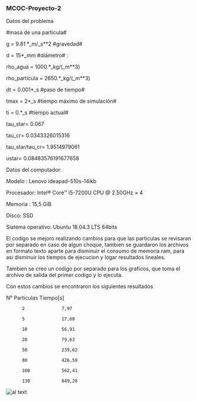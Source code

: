 ### MCOC-Proyecto-2
Datos del problema

#masa de una partícula#

g = 9.81 *_m/_s**2 #gravedad#

d = 15*_mm #diámetro# :

rho_agua = 1000.*_kg/(_m**3)

rho_partícula = 2650.*_kg/(_m**3)

dt = 0.001*_s  #paso de tiempo#

tmax = 2*_s #tiempo máximo de simulación#

ti = 0.*_s  #tiempo actual#

tau_star= 0.067

tau_cr= 0.0343326015316

tau_star/tau_cr= 1.9514979061

ustar= 0.08483576191677658

Datos del computador:

Modelo : Lenovo ideapad-510s-14ikb

Procesador: Intel® Core™ i5-7200U CPU @ 2.50GHz × 4

Memoria : 15,5 GiB

Disco: SSD

Siatema operativo: Ubuntu 18.04.3 LTS 64bits


El codigo se mejoro realizando cambios para que las particulas se revisaran por separado en caso de algun choque, tambien se guardaron los archivos en formato texto aparte para disminuir el consumo de memoria ram, para asi disminuir los tiempos de ejecucion y logar resultados lineales.

Tambien se creo un codigo por separado para los graficos, que toma el archivo de salida del primer codigo y lo ejecuta.

Con estos cambios se encontraron los siguientes resultados

 N° Particulas       Tiempo[s]
 
          2              7,97
          
          5              17,68
          
          10             56,91
          
          20             79,63
          
          50             239,62
          
          80             426,59
          
          100            562,41
          
          130            849,28
          
          

![al text](https://github.com/fsieversr/MCOC-Proyecto-2/blob/master/%5BEntrega_6%5D/Gabriel_Deriz/gr1.png)
